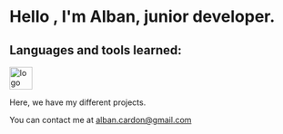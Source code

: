 <h1>Hello , I'm Alban, junior developer.</h1>


<h2>Languages and tools learned:</h2>


<img src="https://github.com/albancardon/albancardon/edit/main/img/01.HTML5.png" alt="logo HTML5" width="40" height="40">


Here, we have my different projects.

You can contact me at alban.cardon@gmail.com
